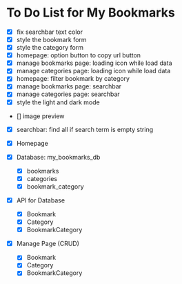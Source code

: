 # To Do List for My Bookmarks

- [x] fix searchbar text color
- [x] style the bookmark form
- [x] style the category form
- [x] homepage: option button to copy url button
- [x] manage bookmarks page: loading icon while load data
- [x] manage categories page: loading icon while load data
- [x] homepage: filter bookmark by category
- [x] manage bookmarks page: searchbar
- [x] manage categories page: searchbar
- [x] style the light and dark mode
- [] image preview
- [x] searchbar: find all if search term is empty string

- [x] Homepage

- [x] Database: my_bookmarks_db

  - [x] bookmarks
  - [x] categories
  - [x] bookmark_category

- [x] API for Database

  - [x] Bookmark
  - [x] Category
  - [x] BookmarkCategory

- [x] Manage Page (CRUD)
  - [x] Bookmark
  - [x] Category
  - [x] BookmarkCategory
